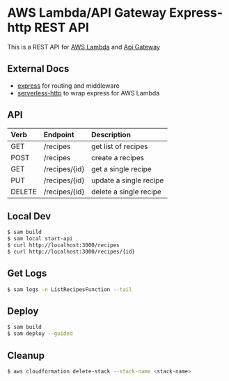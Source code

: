 # AWS Lambda/API Gateway Express-http REST API

This is a REST API for [AWS Lambda](https://aws.amazon.com/lambda/) and [Api Gateway](https://aws.amazon.com/api-gateway/) 

## External Docs
 - [express](https://expressjs.com/) for routing and middleware
 - [serverless-http](https://github.com/dougmoscrop/serverless-http) to wrap express for AWS Lambda

## API

| Verb      | Endpoint      | Description               |
|:--------- |:------------- |:----------------------    |
| GET       | /recipes      | get list of recipes       |
| POST      | /recipes      | create a recipes          |
| GET       | /recipes/{id} | get a single recipe       |
| PUT       | /recipes/{id} | update a single recipe    |
| DELETE    | /recipes/{id} | delete a single recipe    |

## Local Dev
```bash
$ sam build
$ sam local start-api
$ curl http://localhost:3000/recipes
$ curl http://localhost:3000/recipes/{id}
```

## Get Logs
```bash
$ sam logs -n ListRecipesFunction --tail
```

## Deploy
```bash
$ sam build
$ sam deploy --guided
```

## Cleanup
```bash
$ aws cloudformation delete-stack --stack-name <stack-name>
```
